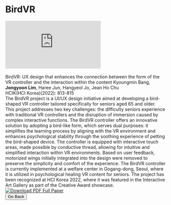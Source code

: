 <!DOCTYPE html>
<html lang="en">
<head>
    <meta charset="UTF-8">
    <meta name="viewport" content="width=device-width, initial-scale=1.0">
    <title>BirdVR Study</title>
    <!-- External CSS Reference -->
    <link rel="stylesheet" href="../CSS/styles.css">
</head>
<body>

<!-- BirdVR Section -->
<h1>BirdVR</h1>
<div class="detail">
    <div class="video-container">
        <iframe src="https://www.youtube.com/embed/PN5j6Vpz4kw" 
        title="BirdVR" frameborder="0" allow="accelerometer; autoplay; clipboard-write; encrypted-media; gyroscope; picture-in-picture" 
        allowfullscreen></iframe>
    </div>
</div>

<br>

<!-- Portfolio content for BirdVR -->
<div class="detail">
    <span class="portfolio-title">BirdVR: UX design that enhances the connection between the form of the VR controller and the interaction within the content</span>
    <span class="portfolio-middle">Kyoungmin Bang, <strong>Jongyoon Lim</strong>, Haree Jun, Hangyeol Jo, Jean Ho Chu<br>HCIK(HCI Korea)(2022): 813-815</span><br>
    <span class="detaily">
        The BirdVR project is a UI/UX design initiative aimed at developing a bird-shaped VR controller tailored specifically for seniors aged 65 and older. This project addresses two key challenges: the difficulty seniors experience with traditional VR controllers and the disruption of immersion caused by complex interactive functions. The BirdVR controller offers an innovative solution by adopting a bird-like form, which serves dual purposes: it simplifies the learning process by aligning with the VR environment and enhances psychological stability through the soothing experience of petting the bird-shaped device. The controller is equipped with interactive touch areas, made possible by conductive thread, allowing for intuitive and simplified interaction within VR environments. Based on user feedback, motorized wings initially integrated into the design were removed to preserve the simplicity and comfort of the experience. The BirdVR controller is currently implemented at a welfare center in Gogang-dong, Seoul, where it is utilized in psychological healing VR content for seniors. The project has been recognized at HCI Korea 2022, where it was featured in the Interactive Art Gallery as part of the Creative Award showcase.
    </span>
<br>
<a href="https://www.dbpia.co.kr/Journal/articleDetail?nodeId=NODE11043930&lang=en" class="pdf-link" target="_blank">
    <img src="../images/pdf.jpg" alt="Download PDF">
    Full Paper
</a>


<div class="back-button-container">
    <button onclick="goBack()" class="back-button">Go Back</button>
</div>

<!-- JavaScript for back button functionality -->
<script>
function goBack() {
    window.history.back();
}

function toggleText(el) {
    var moreText = el.parentElement.nextElementSibling;
    if (moreText.style.display === "none") {
        moreText.style.display = "inline";
        el.innerHTML = "Less";
    } else {
        moreText.style.display = "none";
        el.innerHTML = "More";
    }
}
</script>

</body>
</html>

